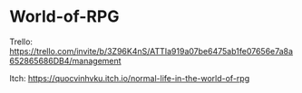 # World-of-RPG
Trello: https://trello.com/invite/b/3Z96K4nS/ATTIa919a07be6475ab1fe07656e7a8a652865686DB4/management

Itch: https://quocvinhvku.itch.io/normal-life-in-the-world-of-rpg
